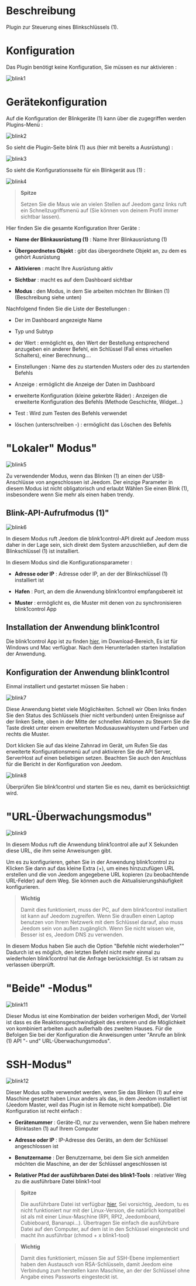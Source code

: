 Beschreibung 
===========

Plugin zur Steuerung eines Blinkschlüssels (1).

Konfiguration 
=============

Das Plugin benötigt keine Konfiguration, Sie müssen es nur aktivieren :

![blink1](../images/blink1.png)

Gerätekonfiguration 
=============================

Auf die Konfiguration der Blinkgeräte (1) kann über die zugegriffen werden
Plugins-Menü :

![blink2](../images/blink2.png)

So sieht die Plugin-Seite blink (1) aus (hier mit bereits a
Ausrüstung) :

![blink3](../images/blink3.png)

So sieht die Konfigurationsseite für ein Blinkgerät aus (1)
:

![blink4](../images/blink4.png)

> **Spitze**
>
> Setzen Sie die Maus wie an vielen Stellen auf Jeedom ganz links
> ruft ein Schnellzugriffsmenü auf (Sie können
> von deinem Profil immer sichtbar lassen).

Hier finden Sie die gesamte Konfiguration Ihrer Geräte :

-   **Name der Blinkausrüstung (1)** : Name Ihrer Blinkausrüstung (1)

-   **Übergeordnetes Objekt** : gibt das übergeordnete Objekt an, zu dem es gehört
    Ausrüstung

-   **Aktivieren** : macht Ihre Ausrüstung aktiv

-   **Sichtbar** : macht es auf dem Dashboard sichtbar

-   **Modus** : den Modus, in dem Sie arbeiten möchten
    Ihr Blinken (1) (Beschreibung siehe unten)

Nachfolgend finden Sie die Liste der Bestellungen :

-   Der im Dashboard angezeigte Name

-   Typ und Subtyp

-   der Wert : ermöglicht es, den Wert der Bestellung entsprechend anzugeben
    ein anderer Befehl, ein Schlüssel (Fall eines virtuellen Schalters),
    einer Berechnung….

-   Einstellungen : Name des zu startenden Musters oder des zu startenden Befehls

-   Anzeige : ermöglicht die Anzeige der Daten im Dashboard

-   erweiterte Konfiguration (kleine gekerbte Räder) : Anzeigen
    die erweiterte Konfiguration des Befehls (Methode
    Geschichte, Widget…)

-   Test : Wird zum Testen des Befehls verwendet

-   löschen (unterschreiben -) : ermöglicht das Löschen des Befehls

"Lokaler" Modus" 
============

![blink5](../images/blink5.png)

Zu verwendender Modus, wenn das Blinken (1) an einen der USB-Anschlüsse von angeschlossen ist
Jeedom. Der einzige Parameter in diesem Modus ist nicht obligatorisch und erlaubt
Wählen Sie einen Blink (1), insbesondere wenn Sie mehr als einen haben
trendy.

Blink-API-Aufrufmodus (1)" 
------------------------------

![blink6](../images/blink6.png)

In diesem Modus ruft Jeedom die blink1control-API direkt auf
Jeedom muss daher in der Lage sein, sich direkt dem System anzuschließen, auf dem die
Blinkschlüssel (1) ist installiert.

In diesem Modus sind die Konfigurationsparameter :

-   **Adresse oder IP** : Adresse oder IP, an der der Blinkschlüssel (1) installiert ist

-   **Hafen** : Port, an dem die Anwendung blink1control empfangsbereit ist

-   **Muster** : ermöglicht es, die Muster mit denen von zu synchronisieren
    blink1control App

Installation der Anwendung blink1control 
-------------------------------------------

Die blink1control App ist zu finden
[hier](http://blink1.thingm.com/blink1control/), im Download-Bereich,
Es ist für Windows und Mac verfügbar. Nach dem Herunterladen starten
Installation der Anwendung.

Konfiguration der Anwendung blink1control 
--------------------------------------------

Einmal installiert und gestartet müssen Sie haben :

![blink7](../images/blink7.png)

Diese Anwendung bietet viele Möglichkeiten. Schnell wir
Oben links finden Sie den Status des Schlüssels (hier nicht verbunden) unten
Ereignisse auf der linken Seite, oben in der Mitte der schnellen Aktionen zu
Steuern Sie die Taste direkt unter einem erweiterten Modusauswahlsystem
und Farben und rechts die Muster.

Dort klicken Sie auf das kleine Zahnrad im Gerät, um
Rufen Sie das erweiterte Konfigurationsmenü auf und aktivieren Sie die API
Server, ServerHost auf einen beliebigen setzen. Beachten Sie auch den Anschluss für die
Bericht in der Konfiguration von Jeedom.

![blink8](../images/blink8.png)

Überprüfen Sie blink1control und starten Sie es neu, damit es berücksichtigt wird.

"URL-Überwachungsmodus" 
===========================

![blink9](../images/blink9.png)

In diesem Modus ruft die Anwendung blink1control alle auf X
Sekunden diese URL, die ihm seine Anweisungen gibt.

Um es zu konfigurieren, gehen Sie in der Anwendung blink1control zu
Klicken Sie dann auf das kleine Extra (+), um eines hinzuzufügen
URL erstellen und die von Jeedom angegebene URL kopieren (zu beobachtende URL-Felder)
auf dem Weg. Sie können auch die Aktualisierungshäufigkeit konfigurieren.

> **Wichtig**
>
> Damit dies funktioniert, muss der PC, auf dem blink1control installiert ist
> kann auf Jeedom zugreifen. Wenn Sie draußen einen Laptop benutzen
> von Ihrem Netzwerk mit dem Schlüssel darauf, also muss Jeedom sein
> von außen zugänglich. Wenn Sie nicht wissen wie,
> Besser ist es, Jeedom DNS zu verwenden.

In diesem Modus haben Sie auch die Option "Befehle nicht wiederholen""
Dadurch ist es möglich, den letzten Befehl nicht mehr einmal zu wiederholen
blink1control hat die Anfrage berücksichtigt. Es ist ratsam zu
verlassen überprüft.

"Beide" -Modus" 
===============

![blink11](../images/blink11.png)

Dieser Modus ist eine Kombination der beiden vorherigen Modi, der Vorteil ist
dass es die Reaktionsgeschwindigkeit des ersteren und die Möglichkeit von kombiniert
arbeiten auch außerhalb des zweiten Hauses. Für die
Befolgen Sie bei der Konfiguration die Anweisungen unter "Anrufe an
blink (1) API "- und" URL-Überwachungsmodus".

SSH-Modus" 
==========

![blink12](../images/blink12.png)

Dieser Modus sollte verwendet werden, wenn Sie das Blinken (1) auf eine Maschine gesetzt haben
Linux anders als das, in dem Jeedom installiert ist (Jeedom Master, weil das
Plugin ist in Remote nicht kompatibel). Die Konfiguration ist recht
einfach :

-   **Gerätenummer** : Geräte-ID, nur zu verwenden, wenn
    Sie haben mehrere Blinktasten (1) auf Ihrem Computer

-   **Adresse oder IP** : IP-Adresse des Geräts, an dem der Schlüssel angeschlossen ist

-   **Benutzername** : Der Benutzername, bei dem Sie sich anmelden möchten
    die Maschine, an der der Schlüssel angeschlossen ist

-   **Relativer Pfad der ausführbaren Datei des blink1-Tools** : relativer Weg zu
    die ausführbare Datei blink1-tool

> **Spitze**
>
> Die ausführbare Datei ist verfügbar
> [hier](https://github.com/todbot/blink1/releases), Sei vorsichtig, Jeedom, tu es nicht
> funktioniert nur mit der Linux-Version, die natürlich kompatibel ist
> als mit einer Linux-Maschine (RPI, RPI2, Jeedomboard, Cubieboard,
> Bananapi…). Übertragen Sie einfach die ausführbare Datei auf den Computer, auf dem
> ist in den Schlüssel eingesteckt und macht ihn ausführbar (chmod + x
> blink1-tool)

> **Wichtig**
>
> Damit dies funktioniert, müssen Sie auf SSH-Ebene implementiert haben
> den Austausch von RSA-Schlüsseln, damit Jeedom eine Verbindung zum herstellen kann
> Maschine, an der der Schlüssel ohne Angabe eines Passworts eingesteckt ist.
